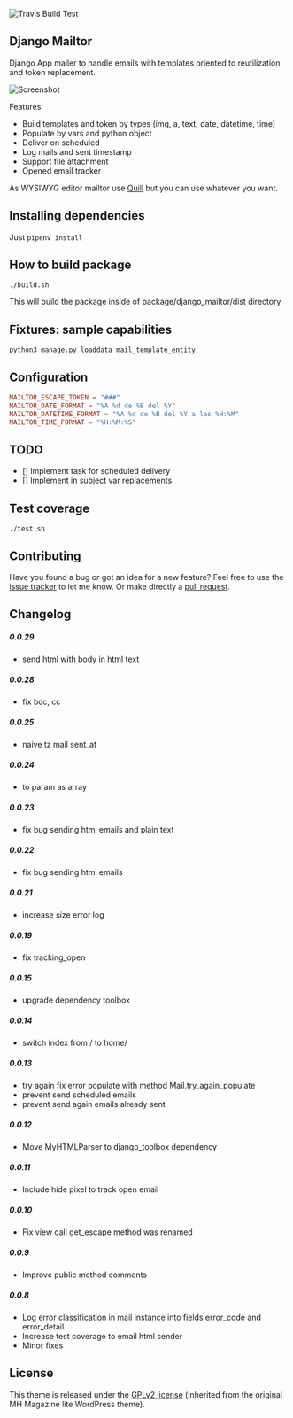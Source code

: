 ![Travis Build Test](https://travis-ci.org/cavg/django_mailtor.svg?branch=master)

Django Mailtor
-----

Django App mailer to handle emails with templates oriented to reutilization and token replacement.

![Screenshot](https://image.ibb.co/icaEum/Screen_Shot_2017_12_19_at_3_18_36_PM.png)

Features:
* Build templates and token by types (img, a, text, date, datetime, time)
* Populate by vars and python object
* Deliver on scheduled
* Log mails and sent timestamp
* Support file attachment
* Opened email tracker

As WYSIWYG editor mailtor use [Quill](https://quilljs.com/) but you can use whatever you want.

## Installing dependencies

Just `pipenv install`

## How to build package

`./build.sh`

This will build the package inside of package/django_mailtor/dist directory

## Fixtures: sample capabilities

`python3 manage.py loaddata mail_template_entity`


## Configuration
```toml
MAILTOR_ESCAPE_TOKEN = "###"
MAILTOR_DATE_FORMAT = "%A %d de %B del %Y"
MAILTOR_DATETIME_FORMAT = "%A %d de %B del %Y a las %H:%M"
MAILTOR_TIME_FORMAT = "%H:%M:%S"
```

## TODO
- [] Implement task for scheduled delivery
- [] Implement in subject var replacements


## Test coverage

`./test.sh`

## Contributing

Have you found a bug or got an idea for a new feature? Feel free to use the [issue tracker](https://github.com/cavg/django_mailtor/issues) to let me know. Or make directly a [pull request](https://github.com/cavg/django_mailtor/pulls).

## Changelog

##### 0.0.29
* send html with body in html text

##### 0.0.28
* fix bcc, cc

##### 0.0.25
* naive tz mail sent_at

##### 0.0.24
* to param as array

##### 0.0.23
* fix bug sending html emails and plain text

##### 0.0.22
* fix bug sending html emails

##### 0.0.21
* increase size error log

##### 0.0.19
* fix tracking_open

##### 0.0.15
* upgrade dependency toolbox

##### 0.0.14
* switch index from / to home/

##### 0.0.13
* try again fix error populate with method Mail.try_again_populate
* prevent send scheduled emails
* prevent send again emails already sent

##### 0.0.12
* Move MyHTMLParser to django_toolbox dependency

##### 0.0.11
* Include hide pixel to track open email

##### 0.0.10
* Fix view call get_escape method was renamed

##### 0.0.9
* Improve public method comments

##### 0.0.8
* Log error classification in mail instance into fields error_code and error_detail
* Increase test coverage to email html sender
* Minor fixes


## License

This theme is released under the [GPLv2 license](https://github.com/cavg/django_mailtor/blob/master/LICENSE.md) (inherited from the original MH Magazine lite WordPress theme).